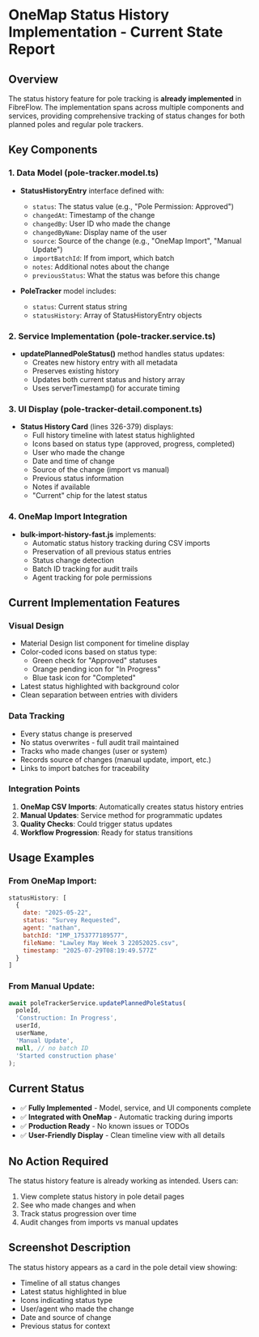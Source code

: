 # OneMap Status History Implementation - Current State Report

## Overview
The status history feature for pole tracking is **already implemented** in FibreFlow. The implementation spans across multiple components and services, providing comprehensive tracking of status changes for both planned poles and regular pole trackers.

## Key Components

### 1. Data Model (pole-tracker.model.ts)
- **StatusHistoryEntry** interface defined with:
  - `status`: The status value (e.g., "Pole Permission: Approved")
  - `changedAt`: Timestamp of the change
  - `changedBy`: User ID who made the change
  - `changedByName`: Display name of the user
  - `source`: Source of the change (e.g., "OneMap Import", "Manual Update")
  - `importBatchId`: If from import, which batch
  - `notes`: Additional notes about the change
  - `previousStatus`: What the status was before this change

- **PoleTracker** model includes:
  - `status`: Current status string
  - `statusHistory`: Array of StatusHistoryEntry objects

### 2. Service Implementation (pole-tracker.service.ts)
- **updatePlannedPoleStatus()** method handles status updates:
  - Creates new history entry with all metadata
  - Preserves existing history
  - Updates both current status and history array
  - Uses serverTimestamp() for accurate timing

### 3. UI Display (pole-tracker-detail.component.ts)
- **Status History Card** (lines 326-379) displays:
  - Full history timeline with latest status highlighted
  - Icons based on status type (approved, progress, completed)
  - User who made the change
  - Date and time of change
  - Source of the change (import vs manual)
  - Previous status information
  - Notes if available
  - "Current" chip for the latest status

### 4. OneMap Import Integration
- **bulk-import-history-fast.js** implements:
  - Automatic status history tracking during CSV imports
  - Preservation of all previous status entries
  - Status change detection
  - Batch ID tracking for audit trails
  - Agent tracking for pole permissions

## Current Implementation Features

### Visual Design
- Material Design list component for timeline display
- Color-coded icons based on status type:
  - Green check for "Approved" statuses
  - Orange pending icon for "In Progress"
  - Blue task icon for "Completed"
- Latest status highlighted with background color
- Clean separation between entries with dividers

### Data Tracking
- Every status change is preserved
- No status overwrites - full audit trail maintained
- Tracks who made changes (user or system)
- Records source of changes (manual update, import, etc.)
- Links to import batches for traceability

### Integration Points
1. **OneMap CSV Imports**: Automatically creates status history entries
2. **Manual Updates**: Service method for programmatic updates
3. **Quality Checks**: Could trigger status updates
4. **Workflow Progression**: Ready for status transitions

## Usage Examples

### From OneMap Import:
```javascript
statusHistory: [
  {
    date: "2025-05-22",
    status: "Survey Requested",
    agent: "nathan",
    batchId: "IMP_1753777189577",
    fileName: "Lawley May Week 3 22052025.csv",
    timestamp: "2025-07-29T08:19:49.577Z"
  }
]
```

### From Manual Update:
```javascript
await poleTrackerService.updatePlannedPoleStatus(
  poleId,
  'Construction: In Progress',
  userId,
  userName,
  'Manual Update',
  null, // no batch ID
  'Started construction phase'
);
```

## Current Status
- ✅ **Fully Implemented** - Model, service, and UI components complete
- ✅ **Integrated with OneMap** - Automatic tracking during imports
- ✅ **Production Ready** - No known issues or TODOs
- ✅ **User-Friendly Display** - Clean timeline view with all details

## No Action Required
The status history feature is already working as intended. Users can:
1. View complete status history in pole detail pages
2. See who made changes and when
3. Track status progression over time
4. Audit changes from imports vs manual updates

## Screenshot Description
The status history appears as a card in the pole detail view showing:
- Timeline of all status changes
- Latest status highlighted in blue
- Icons indicating status type
- User/agent who made the change
- Date and source of change
- Previous status for context